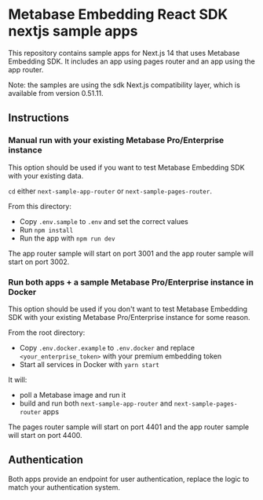 # Metabase Embedding React SDK nextjs sample apps

This repository contains sample apps for Next.js 14 that uses Metabase Embedding SDK.
It includes an app using pages router and an app using the app router.

Note: the samples are using the sdk Next.js compatibility layer, which is available from version 0.51.11.

## Instructions

### Manual run with your existing Metabase Pro/Enterprise instance

This option should be used if you want to test Metabase Embedding SDK with your existing data.

`cd` either `next-sample-app-router` or `next-sample-pages-router`.

From this directory:
- Copy `.env.sample` to `.env` and set the correct values
- Run `npm install`
- Run the app with `npm run dev`

The app router sample will start on port 3001 and the app router sample will start on port 3002.

### Run both apps + a sample Metabase Pro/Enterprise instance in Docker

This option should be used if you don't want to test Metabase Embedding SDK with your existing Metabase Pro/Enterprise instance for some reason.

From the root directory:
- Copy `.env.docker.example` to `.env.docker` and replace `<your_enterprise_token>` with your premium embedding token
- Start all services in Docker with `yarn start`

It will:
- poll a Metabase image and run it
- build and run both `next-sample-app-router` and `next-sample-pages-router` apps

The pages router sample will start on port 4401 and the app router sample will start on port 4400.

## Authentication

Both apps provide an endpoint for user authentication, replace the logic to match your authentication system.
